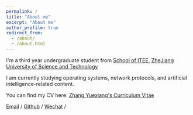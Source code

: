 ```yaml
---
permalink: /
title: "About me"
excerpt: "About me"
author_profile: true
redirect_from: 
  - /about/
  - /about.html
---
```


I'm a third year undergraduate student from [School of ITEE](https://itee.zust.edu.cn/), [ZheJiang University of Science and Technology](https://www.zust.edu.cn/)

I am currently studying operating systems, network protocols, and artificial intelligence-related content.

You can find my CV here: [Zhang Yuexiang's Curriculum Vitae](../assets/Curriculum_Vitae.pdf)

[Email](mailto:1220205021@zust.edu.cn) / [Github](https://github.com/Zephyr-Chaser) / [Wechat](../images/wechat.jpg) /

